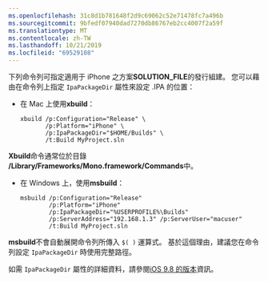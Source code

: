 ```yaml
---
ms.openlocfilehash: 31c8d1b781648f2d9c69062c52e71478fc7a496b
ms.sourcegitcommit: 9bfedf07940dad7270db86767eb2cc4007f2a59f
ms.translationtype: MT
ms.contentlocale: zh-TW
ms.lasthandoff: 10/21/2019
ms.locfileid: "69529108"
---
```


下列命令列可指定適用于 iPhone 之方案**SOLUTION_FILE**的發行組建。 您可以藉由在命令列上指定 `IpaPackageDir` 屬性來設定 .IPA 的位置：

- 在 Mac 上使用**xbuild**：

  ```
  xbuild /p:Configuration="Release" \ 
         /p:Platform="iPhone" \ 
         /p:IpaPackageDir="$HOME/Builds" \
         /t:Build MyProject.sln
  ```

**Xbuild**命令通常位於目錄 **/Library/Frameworks/Mono.framework/Commands**中。

- 在 Windows 上，使用**msbuild**：

  ```
  msbuild /p:Configuration="Release" 
          /p:Platform="iPhone" 
          /p:IpaPackageDir="%USERPROFILE%\Builds" 
          /p:ServerAddress="192.168.1.3" /p:ServerUser="macuser"  
          /t:Build MyProject.sln
  ```

**msbuild**不會自動展開命令列所傳入 `$( )` 運算式。 基於這個理由，建議您在命令列設定 `IpaPackageDir` 時使用完整路徑。

如需 `IpaPackageDir` 屬性的詳細資料，請參閱[iOS 9.8 的版本](https://github.com/xamarin/release-notes-archive/blob/master/release-notes/ios/xamarin.ios_9/xamarin.ios_9.8.md#new-msbuild-property-ipapackagedir-to-customize-ipa-output-location)資訊。
